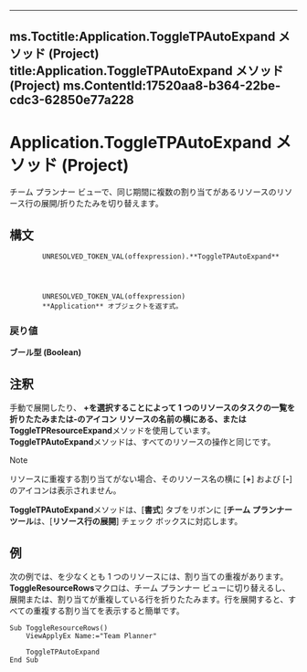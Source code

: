 

---
ms.Toctitle:Application.ToggleTPAutoExpand メソッド (Project)
title:Application.ToggleTPAutoExpand メソッド (Project)
ms.ContentId:17520aa8-b364-22be-cdc3-62850e77a228
---
# Application.ToggleTPAutoExpand メソッド (Project)




チーム プランナー ビューで、同じ期間に複数の割り当てがあるリソースのリソース行の展開/折りたたみを切り替えます。

## 構文

            UNRESOLVED_TOKEN_VAL(offexpression).**ToggleTPAutoExpand**




            UNRESOLVED_TOKEN_VAL(offexpression)
            **Application** オブジェクトを返す式。

### 戻り値
**ブール型 (Boolean)**





## 注釈
手動で展開したり、 **+**を選択することによって 1 つのリソースのタスクの一覧を折りたたみまたは**-**のアイコン リソースの名前の横にある、または**ToggleTPResourceExpand**メソッドを使用しています。**ToggleTPAutoExpand**メソッドは、すべてのリソースの操作と同じです。

>[!NOTE]
>リソースに重複する割り当てがない場合、そのリソース名の横に [**+**] および [**-**] のアイコンは表示されません。





**ToggleTPAutoExpand**メソッドは、[**書式**] タブをリボンに [**チーム プランナー ツール**は、[**リソース行の展開**] チェック ボックスに対応します。



## 例
次の例では、を少なくとも 1 つのリソースには、割り当ての重複があります。**ToggleResourceRows**マクロは、チーム プランナー ビューに切り替えるし、展開または、割り当てが重複している行を折りたたみます。行を展開すると、すべての重複する割り当てを表示すると簡単です。

```vba
Sub ToggleResourceRows() 
    ViewApplyEx Name:="Team Planner" 
 
    ToggleTPAutoExpand 
End Sub

```





